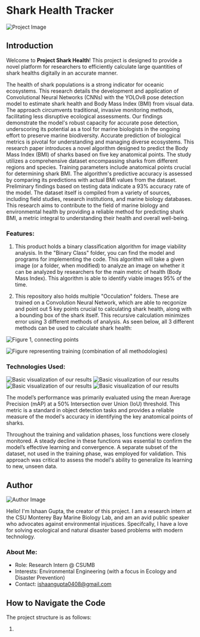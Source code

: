 # Shark Health Tracker

![Project Image](/image00000.png)

## Introduction
Welcome to **Project Shark Health**! This project is designed to provide a novel platform for researchers to efficiently calculate large quantities of shark healths digitally in an accurate manner. 

The health of shark populations is a strong indicator for oceanic ecosystems. This research details the development and application of Convolutional Neural Networks (CNNs) with the YOLOv8 pose detection model to estimate shark health and Body Mass Index (BMI) from visual data. The approach circumvents traditional, invasive monitoring methods, facilitating less disruptive ecological assessments. Our findings demonstrate the model's robust capacity for accurate pose detection, underscoring its potential as a tool for marine biologists in the ongoing effort to preserve marine biodiversity. Accurate prediction of biological metrics is pivotal for understanding and managing diverse ecosystems. This research paper introduces a novel algorithm designed to predict the Body Mass Index (BMI) of sharks based on five key anatomical points. The study utilizes a comprehensive dataset encompassing sharks from different regions and species. Training parameters include anatomical points crucial for determining shark BMI. The algorithm's predictive accuracy is assessed by comparing its predictions with actual BMI values from the dataset. Preliminary findings based on testing data indicate a 93% accuracy rate of the model. The dataset itself is compiled from a variety of sources, including field studies, research institutions, and marine biology databases. This research aims to contribute to the field of marine biology and environmental health by providing a reliable method for predicting shark BMI, a metric integral to understanding their health and overall well-being.

### Features:
1) This product holds a binary classification algorithm for image viability analysis. In the "Binary Class" folder, you can find the model and programs for implementing the code. This algorithm will take a given image (or a folder, when modified) to analyze an image on whether it can be analyzed by researchers for the main metric of health (Body Mass Index). This algorithm is able to identify viable images 95% of the time.
   
2) This repository also holds multiple "Occulation" folders. These are trained on a Convolution Neural Network, which are able to recgonize and point out 5 key points crucial to calculating shark health, along with a bounding box of the shark itself. This recursive calculation minimizes error using 3 different methods of analysis. As seen below, all 3 different methods can be used to calculate shark health:

![Figure 1, connecting points](/sharkmeasure.png)

![Figure representing training (combination of all methodologies)](/sharktraining.png)


### Technologies Used:

![Basic visualization of our results](/resultsbasic.png)
![Basic visualization of our results](/resultsdisplay.png)
![Basic visualization of our results](/mainresult.png)
![Basic visualization of our results](/rocboundry.png)

The model’s performance was primarily evaluated using the mean Average Precision (mAP) at a 50% Intersection over Union (IoU) threshold. This metric is a standard in object detection tasks and provides a reliable measure of the model's accuracy in identifying the key anatomical points of sharks.

Throughout the training and validation phases, loss functions were closely monitored. A steady decline in these functions was essential to confirm the model’s effective learning and convergence. A separate subset of the dataset, not used in the training phase, was employed for validation. This approach was critical to assess the model's ability to generalize its learning to new, unseen data.


## Author

![Author Image](/image000000.png)

Hello! I'm Ishaan Gupta, the creator of this project. I am a research intern at the CSU Monterey Bay Marine Biology Lab, and am an avid public speaker who advocates against environmental injustices. Specifcally, I have a love for solving ecological and natural disaster based problems with modern technology. 

### About Me:
- Role: Research Intern @ CSUMB
- Interests: Environmental Engineering (with a focus in Ecology and Disaster Prevention)
- Contact: ishaangupta0408@gmail.com

## How to Navigate the Code

The project structure is as follows:

1) 

